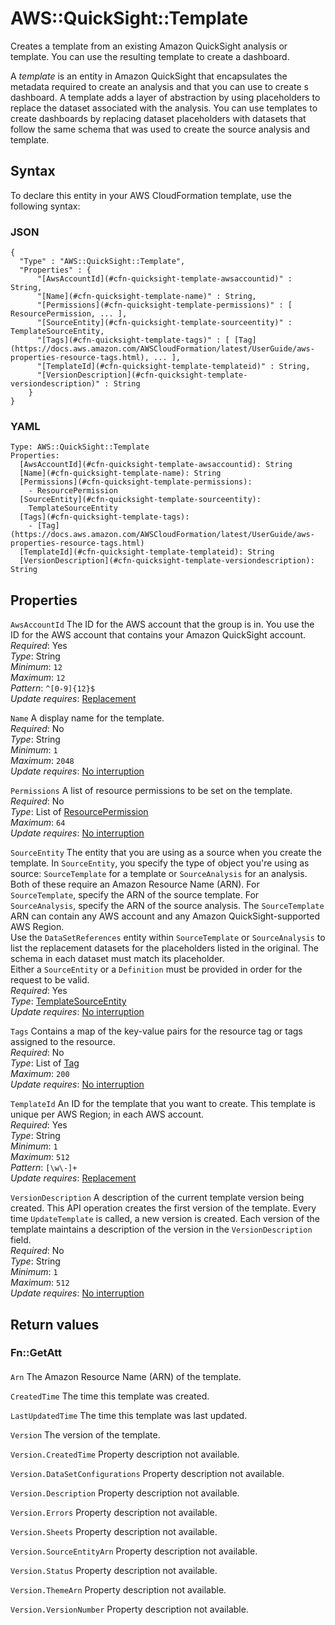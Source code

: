 # AWS::QuickSight::Template<a name="aws-resource-quicksight-template"></a>

Creates a template from an existing Amazon QuickSight analysis or template\. You can use the resulting template to create a dashboard\.

A *template* is an entity in Amazon QuickSight that encapsulates the metadata required to create an analysis and that you can use to create s dashboard\. A template adds a layer of abstraction by using placeholders to replace the dataset associated with the analysis\. You can use templates to create dashboards by replacing dataset placeholders with datasets that follow the same schema that was used to create the source analysis and template\.

## Syntax<a name="aws-resource-quicksight-template-syntax"></a>

To declare this entity in your AWS CloudFormation template, use the following syntax:

### JSON<a name="aws-resource-quicksight-template-syntax.json"></a>

```
{
  "Type" : "AWS::QuickSight::Template",
  "Properties" : {
      "[AwsAccountId](#cfn-quicksight-template-awsaccountid)" : String,
      "[Name](#cfn-quicksight-template-name)" : String,
      "[Permissions](#cfn-quicksight-template-permissions)" : [ ResourcePermission, ... ],
      "[SourceEntity](#cfn-quicksight-template-sourceentity)" : TemplateSourceEntity,
      "[Tags](#cfn-quicksight-template-tags)" : [ [Tag](https://docs.aws.amazon.com/AWSCloudFormation/latest/UserGuide/aws-properties-resource-tags.html), ... ],
      "[TemplateId](#cfn-quicksight-template-templateid)" : String,
      "[VersionDescription](#cfn-quicksight-template-versiondescription)" : String
    }
}
```

### YAML<a name="aws-resource-quicksight-template-syntax.yaml"></a>

```
Type: AWS::QuickSight::Template
Properties: 
  [AwsAccountId](#cfn-quicksight-template-awsaccountid): String
  [Name](#cfn-quicksight-template-name): String
  [Permissions](#cfn-quicksight-template-permissions): 
    - ResourcePermission
  [SourceEntity](#cfn-quicksight-template-sourceentity): 
    TemplateSourceEntity
  [Tags](#cfn-quicksight-template-tags): 
    - [Tag](https://docs.aws.amazon.com/AWSCloudFormation/latest/UserGuide/aws-properties-resource-tags.html)
  [TemplateId](#cfn-quicksight-template-templateid): String
  [VersionDescription](#cfn-quicksight-template-versiondescription): String
```

## Properties<a name="aws-resource-quicksight-template-properties"></a>

`AwsAccountId`  <a name="cfn-quicksight-template-awsaccountid"></a>
The ID for the AWS account that the group is in\. You use the ID for the AWS account that contains your Amazon QuickSight account\.  
*Required*: Yes  
*Type*: String  
*Minimum*: `12`  
*Maximum*: `12`  
*Pattern*: `^[0-9]{12}$`  
*Update requires*: [Replacement](https://docs.aws.amazon.com/AWSCloudFormation/latest/UserGuide/using-cfn-updating-stacks-update-behaviors.html#update-replacement)

`Name`  <a name="cfn-quicksight-template-name"></a>
A display name for the template\.  
*Required*: No  
*Type*: String  
*Minimum*: `1`  
*Maximum*: `2048`  
*Update requires*: [No interruption](https://docs.aws.amazon.com/AWSCloudFormation/latest/UserGuide/using-cfn-updating-stacks-update-behaviors.html#update-no-interrupt)

`Permissions`  <a name="cfn-quicksight-template-permissions"></a>
A list of resource permissions to be set on the template\.   
*Required*: No  
*Type*: List of [ResourcePermission](aws-properties-quicksight-template-resourcepermission.md)  
*Maximum*: `64`  
*Update requires*: [No interruption](https://docs.aws.amazon.com/AWSCloudFormation/latest/UserGuide/using-cfn-updating-stacks-update-behaviors.html#update-no-interrupt)

`SourceEntity`  <a name="cfn-quicksight-template-sourceentity"></a>
The entity that you are using as a source when you create the template\. In `SourceEntity`, you specify the type of object you're using as source: `SourceTemplate` for a template or `SourceAnalysis` for an analysis\. Both of these require an Amazon Resource Name \(ARN\)\. For `SourceTemplate`, specify the ARN of the source template\. For `SourceAnalysis`, specify the ARN of the source analysis\. The `SourceTemplate` ARN can contain any AWS account and any Amazon QuickSight\-supported AWS Region\.   
Use the `DataSetReferences` entity within `SourceTemplate` or `SourceAnalysis` to list the replacement datasets for the placeholders listed in the original\. The schema in each dataset must match its placeholder\.   
Either a `SourceEntity` or a `Definition` must be provided in order for the request to be valid\.  
*Required*: Yes  
*Type*: [TemplateSourceEntity](aws-properties-quicksight-template-templatesourceentity.md)  
*Update requires*: [No interruption](https://docs.aws.amazon.com/AWSCloudFormation/latest/UserGuide/using-cfn-updating-stacks-update-behaviors.html#update-no-interrupt)

`Tags`  <a name="cfn-quicksight-template-tags"></a>
Contains a map of the key\-value pairs for the resource tag or tags assigned to the resource\.  
*Required*: No  
*Type*: List of [Tag](https://docs.aws.amazon.com/AWSCloudFormation/latest/UserGuide/aws-properties-resource-tags.html)  
*Maximum*: `200`  
*Update requires*: [No interruption](https://docs.aws.amazon.com/AWSCloudFormation/latest/UserGuide/using-cfn-updating-stacks-update-behaviors.html#update-no-interrupt)

`TemplateId`  <a name="cfn-quicksight-template-templateid"></a>
An ID for the template that you want to create\. This template is unique per AWS Region; in each AWS account\.  
*Required*: Yes  
*Type*: String  
*Minimum*: `1`  
*Maximum*: `512`  
*Pattern*: `[\w\-]+`  
*Update requires*: [Replacement](https://docs.aws.amazon.com/AWSCloudFormation/latest/UserGuide/using-cfn-updating-stacks-update-behaviors.html#update-replacement)

`VersionDescription`  <a name="cfn-quicksight-template-versiondescription"></a>
A description of the current template version being created\. This API operation creates the first version of the template\. Every time `UpdateTemplate` is called, a new version is created\. Each version of the template maintains a description of the version in the `VersionDescription` field\.  
*Required*: No  
*Type*: String  
*Minimum*: `1`  
*Maximum*: `512`  
*Update requires*: [No interruption](https://docs.aws.amazon.com/AWSCloudFormation/latest/UserGuide/using-cfn-updating-stacks-update-behaviors.html#update-no-interrupt)

## Return values<a name="aws-resource-quicksight-template-return-values"></a>

### Fn::GetAtt<a name="aws-resource-quicksight-template-return-values-fn--getatt"></a>

#### <a name="aws-resource-quicksight-template-return-values-fn--getatt-fn--getatt"></a>

`Arn`  <a name="Arn-fn::getatt"></a>
The Amazon Resource Name \(ARN\) of the template\.

`CreatedTime`  <a name="CreatedTime-fn::getatt"></a>
The time this template was created\.

`LastUpdatedTime`  <a name="LastUpdatedTime-fn::getatt"></a>
The time this template was last updated\.

`Version`  <a name="Version-fn::getatt"></a>
The version of the template\.

`Version.CreatedTime`  <a name="Version.CreatedTime-fn::getatt"></a>
Property description not available\.

`Version.DataSetConfigurations`  <a name="Version.DataSetConfigurations-fn::getatt"></a>
Property description not available\.

`Version.Description`  <a name="Version.Description-fn::getatt"></a>
Property description not available\.

`Version.Errors`  <a name="Version.Errors-fn::getatt"></a>
Property description not available\.

`Version.Sheets`  <a name="Version.Sheets-fn::getatt"></a>
Property description not available\.

`Version.SourceEntityArn`  <a name="Version.SourceEntityArn-fn::getatt"></a>
Property description not available\.

`Version.Status`  <a name="Version.Status-fn::getatt"></a>
Property description not available\.

`Version.ThemeArn`  <a name="Version.ThemeArn-fn::getatt"></a>
Property description not available\.

`Version.VersionNumber`  <a name="Version.VersionNumber-fn::getatt"></a>
Property description not available\.